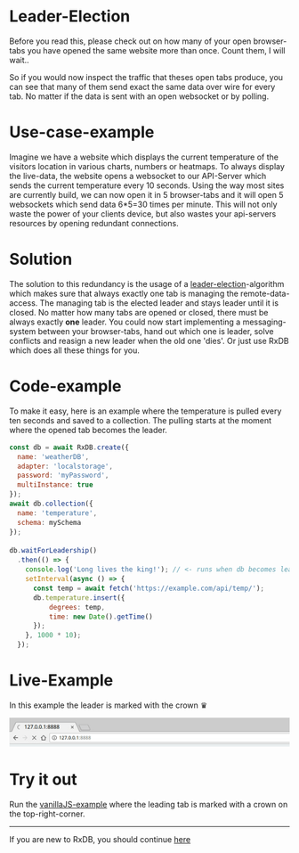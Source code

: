 # Leader-Election

Before you read this, please check out on how many of your open browser-tabs you have opened the same website more than once. Count them, I will wait..

So if you would now inspect the traffic that theses open tabs produce, you can see that many of them send exact the same data over wire for every tab. No matter if the data is sent with an open websocket or by polling.

# Use-case-example

Imagine we have a website which displays the current temperature of the visitors location in various charts, numbers or heatmaps. To always display the live-data, the website opens a websocket to our API-Server which sends the current temperature every 10 seconds. Using the way most sites are currently build, we can now open it in 5 browser-tabs and it will open 5 websockets which send data 6*5=30 times per minute. This will not only waste the power of your clients device, but also wastes your api-servers resources by opening redundant connections.

# Solution

The solution to this redundancy is the usage of a [leader-election](https://en.wikipedia.org/wiki/Leader_election)-algorithm which makes sure that always exactly one tab is managing the remote-data-access. The managing tab is the elected leader and stays leader until it is closed. No matter how many tabs are opened or closed, there must be always exactly **one** leader.
You could now start implementing a messaging-system between your browser-tabs, hand out which one is leader, solve conflicts and reasign a new leader when the old one 'dies'.
Or just use RxDB which does all these things for you.

# Code-example

To make it easy, here is an example where the temperature is pulled every ten seconds and saved to a collection. The pulling starts at the moment where the opened tab becomes the leader.

```javascript
const db = await RxDB.create({
  name: 'weatherDB',
  adapter: 'localstorage',
  password: 'myPassword',
  multiInstance: true
});
await db.collection({
  name: 'temperature',
  schema: mySchema
});

db.waitForLeadership()
  .then(() => {
    console.log('Long lives the king!'); // <- runs when db becomes leader
    setInterval(async () => {
      const temp = await fetch('https://example.com/api/temp/');
      db.temperature.insert({
          degrees: temp,
          time: new Date().getTime()
      });
    }, 1000 * 10);
  });
```

# Live-Example

In this example the leader is marked with the crown ♛

![reactive.gif](./files/leader-election.gif)

# Try it out

Run the [vanillaJS-example](../examples/vanilla/) where the leading tab is marked with a crown on the top-right-corner.

--------------------------------------------------------------------------------

If you are new to RxDB, you should continue [here](./QueryChangeDetection.md)
